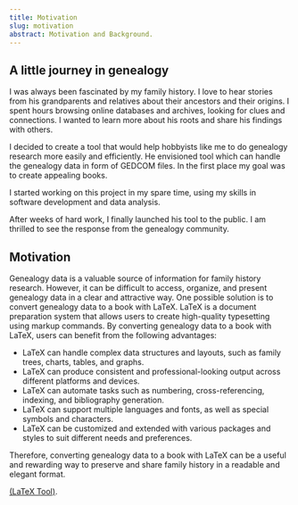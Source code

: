 ```yaml
---
title: Motivation
slug: motivation
abstract: Motivation and Background.
---
```




## A little journey in genealogy

I was always been fascinated by my family history. I love to hear stories from his grandparents and relatives about their ancestors and their origins. I spent hours browsing online databases and archives, looking for clues and connections. I wanted to learn more about his roots and share his findings with others.

I decided to create a tool that would help hobbyists like me to do genealogy research more easily and efficiently. He envisioned tool which can handle the genealogy data in form of GEDCOM files. In the first place my goal was to create appealing books.

I started working on this project in my spare time, using my skills in software development and data analysis.

After weeks of hard work, I finally launched his tool to the public. I am thrilled to see the response from the genealogy community.

## Motivation

Genealogy data is a valuable source of information for family history research. However, it can be difficult to access, organize, and present genealogy data in a clear and attractive way. One possible solution is to convert genealogy data to a book with LaTeX. LaTeX is a document preparation system that allows users to create high-quality typesetting using markup commands. By converting genealogy data to a book with LaTeX, users can benefit from the following advantages:

- LaTeX can handle complex data structures and layouts, such as family trees, charts, tables, and graphs.
- LaTeX can produce consistent and professional-looking output across different platforms and devices.
- LaTeX can automate tasks such as numbering, cross-referencing, indexing, and bibliography generation.
- LaTeX can support multiple languages and fonts, as well as special symbols and characters.
- LaTeX can be customized and extended with various packages and styles to suit different needs and preferences.

Therefore, converting genealogy data to a book with LaTeX can be a useful and rewarding way to preserve and share family history in a readable and elegant format.

[(LaTeX Tool)](references.html#MiKTeX).
